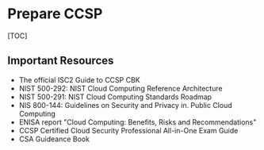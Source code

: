 # Prepare CCSP
[TOC]

## Important Resources

- The official ISC2 Guide to CCSP CBK
- NIST 500-292: NIST Cloud Computing Reference Architecture
- NIST 500-291: NIST Cloud Computing Standards Roadmap
- NIS 800-144: Guidelines on Security and Privacy in. Public Cloud Computing
- ENISA report "Cloud Computing: Benefits, Risks and Recommendations"
- CCSP Certified Cloud Security Professional All-in-One Exam Guide
- CSA Guideance Book
